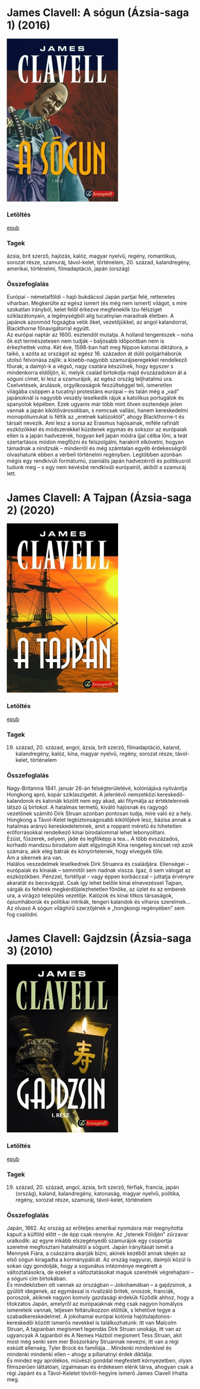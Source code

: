 # <a name="id_168">James Clavell: A sógun (Ázsia-saga 1) (2016)</a>
<img src="https://github.com/BercziSandor/calibre_lib/raw/main/libs/main/James%20Clavell/A%20Sogun%20%28168%29/cover.jpg" alt="cover" width="300"/>

### Letöltés
[epub](https://github.com/BercziSandor/calibre_lib/raw/main/libs/main/James%20Clavell/A%20Sogun%20%28168%29/A%20sogun%20-%20James%20Clavell.epub)

### Tagek
ázsia, brit szerző, hajózás, kalóz, magyar nyelvű, regény, romantikus, sorozat része, szamuráj, távol-kelet, történelem, 20. század, kalandregény, amerikai, történelmi, filmadaptáció, japán (ország)

### Összefoglalás
<div>
<p>Európai ​- németalföldi – hajó bukdácsol Japán partjai felé, rettenetes viharban. Megkerülte az egész ismert (és még nem ismert) világot, s mire szokatlan irányból, kelet felől érkezve megfeneklik Izu-félsziget sziklazátonyain, a legénységből alig tucatnyian maradnak életben. A japánok azonmód fogságba vetik őket, vezetőjükkel, az angol kalandorral, Blackthorne főnavigátorral együtt.<br>Az európai naptár az 1600. esztendőt mutatja. A holland tengerészek – noha ők ezt természetesen nem tudják – baljósabb időpontban nem is érkezhettek volna. Két éve, 1598-ban halt meg Nippon katonai diktátora, a taikó, s azóta az országot az egész 16. századon át dúló polgárháborúk utolsó felvonása zajlik: a kisebb-nagyobb szamurájseregekkel rendelkező főurak, a daimjó-k a végső, nagy csatára készülnek, hogy egyszer s mindenkorra eldőljön, ki, melyik család birtokolja majd évszázadokon át a sóguni címet, ki lesz a szamurájok, az egész ország teljhatalmú ura. Cselvetések, árulások, orgyilkosságok feszültséggel teli, ismeretlen világába csöppen a tucatnyi protestáns európai – és talán még a „vad” japánoknál is nagyobb veszély leselkedik rájuk a katolikus portugálok és spanyolok képében. Ezek ugyanis már több mint ötven esztendeje jelen vannak a japán kikötővárosokban, s nemcsak vallási, hanem kereskedelmi monopóliumukat is féltik az „eretnek kalózoktól”, ahogy Blackthorne-t és társait nevezik. Ami lesz a sorsa az Erasmus hajósainak, miféle rafinált eszközökkel és módszerekkel küzdenek egymás és sokszor az európaiak ellen is a japán hadvezérek, hogyan kell japán módra íjjal célba lőni, a teát szertartásos módon megfőzni és felszolgálni, harakirit elkövetni, hogyan támadnak a nindzsák – minderről és még számtalan egyéb érdekességről olvashatunk ebben a vérbeli történelmi regényben. Legtöbben azonban mégis egy rendkívüli formátumú, zseniális japán hadvezérről és politikusról tudunk meg – s egy nem kevésbé rendkívüli európairól, akiből a szamuráj lett.</p></div>


# <a name="id_1027">James Clavell: A Tajpan (Ázsia-saga 2) (2020)</a>
<img src="https://github.com/BercziSandor/calibre_lib/raw/main/libs/main/James%20Clavell/A%20Tajpan%20%281027%29/cover.jpg" alt="cover" width="300"/>

### Letöltés
[epub](https://github.com/BercziSandor/calibre_lib/raw/main/libs/main/James%20Clavell/A%20Tajpan%20%281027%29/A%20Tajpan%20-%20James%20Clavell.epub)

### Tagek
19. század, 20. század, angol, ázsia, brit szerző, filmadaptáció, kaland, kalandregény, kalóz, kína, magyar nyelvű, regény, sorozat része, távol-kelet, történelem

### Összefoglalás
<div>
<p>Nagy-Britannia ​1841. január 26-án felségterületévé, kolóniájává nyilvánítja Hongkong apró, kopár sziklaszigetét. A jelenlévő nemzetközi kereskedő-kalandorok és katonák között nem egy akad, aki fitymálja az értéktelennek látszó új birtokot. A hatalmas termetű, kiváló hajósnak és ragyogó vezetőnek számító Dirk Struan azonban pontosan tudja, mire való ez a hely. Hongkong a Távol-Kelet legbiztonságosabb kikötőjévé lesz, bázisa annak a hatalmas arányú kereskedelemnek, amit a roppant méretű és hihetetlen erőforrásokkal rendelkező kínai birodalommal lehet lebonyolítani. <br>Ezüst, fűszerek, selyem, jáde és legfőképp a tea… A több évszázados, korhadó mandzsu birodalom alatt elgyöngült Kína rengeteg kincset rejt azok számára, akik elég bátrak és könyörtelenek, hogy elvegyék tőle. <br>Ám a sikernek ára van. <br>Halálos veszedelmek leselkednek Dirk Struanra és családjára. Ellenségei – európaiak és kínaiak – semmitől sem riadnak vissza. Igaz, ő sem válogat az eszközökben. Pénzzel, fortéllyal – vagy éppen korbáccsal – juttatja érvényre akaratát és becsvágyát. Csak így lehet belőle kínai elnevezéssel Tajpan, sárgák és fehérek megkérdőjelezhetetlen főnöke, az üzlet és az emberek ura, a virágzó település vezetője. Kalózok és kínai titkos társaságok, ópiumháborúk és politikai intrikák, tengeri kalandok és viharos szerelmek… <br>Az olvasó A sógun világhírű szerzőjének e „hongkongi regényében” sem fog csalódni.</p></div>


# <a name="id_1028">James Clavell: Gajdzsin (Ázsia-saga 3) (2010)</a>
<img src="https://github.com/BercziSandor/calibre_lib/raw/main/libs/main/James%20Clavell/Gajdzsin%20%281028%29/cover.jpg" alt="cover" width="300"/>

### Letöltés
[epub](https://github.com/BercziSandor/calibre_lib/raw/main/libs/main/James%20Clavell/Gajdzsin%20%281028%29/Gajdzsin%20-%20James%20Clavell.epub)

### Tagek
19. század, 20. század, angol, ázsia, brit szerző, férfiak, francia, japán (ország), kaland, kalandregény, katonaság, magyar nyelvű, politika, regény, sorozat része, szamuráj, távol-kelet, történelem

### Összefoglalás
<div>
<p>Japán, ​1862. Az ország az erőteljes amerikai nyomásra már megnyitotta kapuit a külföld előtt – de épp csak résnyire. Az „Istenek Földjén” zűrzavar uralkodik: az egyre inkább elszegényedő szamurájok egy csoportja szeretné megfosztani hatalmától a sógunt. Japán irányítását ismét a Mennyek Fiára, a császárra akarják bízni, akinek kezéből annak idején az első sógun kiragadta a kormánypálcát. Az ország nagyurai, daimjói közül is sokan úgy gondolják, hogy a sogunátus intézménye megérett a változtatásokra, de ezeket a változtatásokat maguk szeretnék végrehajtani – a sóguni cím birtokában. <br>És mindeközben ott vannak az országban – Jokohamában – a gajdzsinok, a gyűlölt idegenek, az egymással is rivalizáló britek, oroszok, franciák, poroszok, akiknek nagyon komoly gazdasági érdekük fűződik ahhoz, hogy a titokzatos Japán, amelyről az európaiaknak még csak nagyon homályos ismereteik vannak, teljesen feltárulkozzon előttük, s lehetővé tegye a szabadkereskedelmet. A jokohamai európai kolónia hajótulajdonos-kereskedői között ismerős nevekkel is találkozhatunk: itt van Malcolm Struan, A tajpanban megismert legendás Dirk Struan unokája, itt van az ugyancyak A tajpanból és A Nemes Házból megismert Tess Struan, akit most még senki sem mer Boszorkány Struannak nevezni, itt van a régi esküdt ellenség, Tyler Brock és famíliája… Mindenki mindenkivel és mindenki mindenki ellen – ahogy a pillanatnyi érdek diktálja. <br>És mindez egy aprólékos, művészi gonddal megfestett környezetben, olyan filmszerűen láttatóan, izgalmasan és érdekesen elénk tárva, ahogyan csak a régi Japánt és a Távol-Keletet töviről-hegyire ismerő James Clavell írhatta meg.</p></div>


